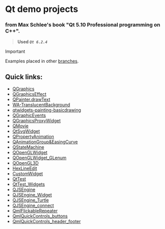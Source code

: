# Qt demo projects
### from Max Schlee's book "Qt 5.10 Professional programming on C++".

> **Used _`Qt 6.2.4`_**

> [!IMPORTANT]
> Examples placed in other [branches](https://github.com/radikru96/QtEdu?tab=readme-ov-file#quick-links).

## Quick links:

+ [QGraphics](../QGraphics/) 
+ [QGraphicsEffect](../QGraphicsEffect/) 
+ [QPainter.drawText](../QPainter.drawText/) 
+ [WA-TranslucentBackground](../WA_TranslucentBackground/) 
+ [qtwidgets-painting-basicdrawing](../qtwidgets-painting-basicdrawing/) 
+ [QGraphicEvents](../QGraphicEvents/) 
+ [QGraphicsProxyWidget](../QGraphicsProxyWidget/) 
+ [QMovie](../QMovie/) 
+ [QtSvgWidget](../QtSvgWidget/) 
+ [QPropertyAnimation](../QPropertyAnimation/) 
+ [QAnimationGroup&EasingCurve](../QAnimationGroup&EasingCurve/) 
+ [QStateMachine](../QStateMachine/) 
+ [QOpenGLWidget](../QOpenGLWidget/) 
+ [QOpenGLWidget_GLenum](../QOpenGLWidget_GLenum/) 
+ [QOpenGL3D](../QOpenGL3D/) 
+ [HexLineEdit](../HexLineEdit/) 
+ [CustomWidget](../CustomWidget/) 
+ [QtTest](../QtTest/) 
+ [QtTest_Widgets](../QtTest_Widgets/) 
+ [QJSEngine](../QJSEngine/) 
+ [QJSEngine_Widget](../QJSEngine_Widget/) 
+ [QJSEngine_Turtle](../QJSEngine_Turtle/) 
+ [QJSEngine_connect](../QJSEngine_connect/) 
+ [QmlFlickableRepeater](../QmlFlickableRepeater/) 
+ [QmlQuickControls_buttons](../QmlQuickControls_buttons/) 
+ [QmlQuickControls_header_footer](../QmlQuickControls_header_footer/) 

